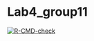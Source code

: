 # Lab4_group11

<!-- badges: start -->
  [![R-CMD-check](https://github.com/mahnazmohammadzamani/Lab4_group11/actions/workflows/R-CMD-check.yaml/badge.svg)](https://github.com/mahnazmohammadzamani/Lab4_group11/actions/workflows/R-CMD-check.yaml)
  <!-- badges: end -->
